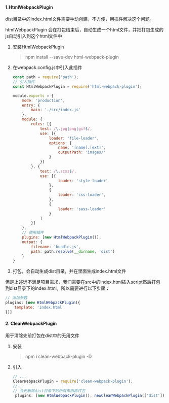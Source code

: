 #### 1.HtmlWebpackPlugin

dist目录中的index.html文件需要手动创建，不方便，用插件解决这个问题。

htmlWebpackPlugin 会在打包结束后，自动生成一个html文件，并把打包生成的js自动引入到这个html文件中

1. 安装HtmlWebpackPlugin

   > npm install --save-dev html-webpack-plugin

2. 在webpack.config.js中引入此插件

   ```js
   const path = require('path');
   // 引入插件
   const HtmlWebpackPlugin = require('html-webpack-plugin');
   
   module.exports = {
       mode: 'production',
       entry: {
           main: './src/index.js'
       },
       module: {
           rules: [{
               test: /\.jpg|png|gif$/,
               use: [{
                   loader: 'file-loader',
                   options: {
                       name: '[name].[ext]',
                       outputPath: 'images/'
                   }
               }]
           }, {
               test: /\.scss$/,
               use: [{
                       loader: 'style-loader'
                   },
                   {
                       loader: 'css-loader',
                   },
                   {
                       loader: 'sass-loader'
                   }
               ]
           }]
       },
       // 使用插件
       plugins: [new HtmlWebpackPlugin()],
       output: {
           filename: 'bundle.js',
           path: path.resolve(__dirname, 'dist')
       }
   }
   ```
   
3. 打包，会自动生成dist目录，并在里面生成index.html文件



但是上述远不满足项目需求，我们需要在src中的index.html插入script然后打包到dist目录下的index.html。所以需要进行以下步骤：

```js
// 添加参数
plugins: [new HtmlWebpackPlugin({
    template: 'index.html'
})]
```



#### 2. CleanWebpackPlugin

用于清除先前打包在dist中的无用文件

1. 安装

   > npm i clean-webpack-plugin -D

2. 引入

   ```js
   // ...
   ClearWebpackPlugin = require('clean-webpack-plugin');
   //...
   // 会先删除dist目录下的所有东西再打包
   	plugins: [new HtmlWebpackPlugin(), newCleanWebpackPlugin(['dist'])]
   ```

   